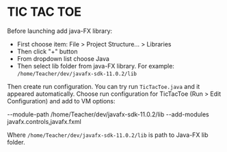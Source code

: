 # TIC TAC TOE

Before launching add java-FX library:
- First choose item: File > Project Structure... > Libraries
- Then click "+" button
- From dropdown list choose Java
- Then select lib folder from java-FX library. For example: `/home/Teacher/dev/javafx-sdk-11.0.2/lib`

Then create run configuration. You can try run `TicTacToe.java` and it appeared automatically.
Choose run configuration for TicTacToe (Run > Edit Configuration) and add to VM options:

--module-path /home/Teacher/dev/javafx-sdk-11.0.2/lib --add-modules javafx.controls,javafx.fxml

Where `/home/Teacher/dev/javafx-sdk-11.0.2/lib` is path to Java-FX lib folder.